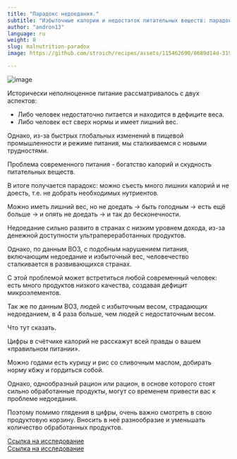 ```yaml
---
title: "Парадокс недоедания."
subtitle: "Избыточные калории и недостаток питательных веществ: парадокс недоедания в современном мире."
author: "andron13"
language: ru
weight: 8
slug: malnutrition-paradox
image: https://github.com/stroich/recipes/assets/115462690/8689d14d-319d-4f67-814d-2a9f3989f72c

---
```


![image](https://github.com/stroich/recipes/assets/115462690/8689d14d-319d-4f67-814d-2a9f3989f72c)


Исторически неполноценное питание рассматривалось с двух аспектов:
- Либо человек недостаточно питается и находится в дефиците веса.
- Либо человек ест сверх нормы и имеет лишний вес.

Однако, из-за быстрых глобальных изменений в пищевой промышленности и режиме питания, мы сталкиваемся с новыми трудностями.

Проблема современного питания - богатство калорий и скудность питательных веществ.

В итоге получается парадокс: можно съесть много лишних калорий и не доесть, т.е. не добрать необходимых нутриентов.

Можно иметь лишний вес, но не доедать → быть голодным → есть ещё больше → и опять не доедать → и так до бесконечности.

Недоедание сильно развито в странах с низким уровнем дохода, из-за денежной доступности ультрапереработанных продуктов.

Однако, по данным ВОЗ, с подобным нарушением питания, включающим недоедание и избыточный вес, человечество сталкивается в развивающихся странах.

С этой проблемой может встретиться любой современный человек: есть много продуктов низкого качества, создавая дефицит микроэлементов.

Так же по данным ВОЗ, людей с избыточным весом, страдающих недоеданием, в 4 раза больше, чем людей с недостаточным весом.

Что тут сказать.

Цифры в счётчике калорий не расскажут всей правды о вашем «правильном питании».

Можно годами есть курицу и рис со сливочным маслом, добирать норму кбжу и гордиться собой.

Однако, однообразный рацион или рацион, в основе которого стоят сильно обработанные продукты, могут со временем привести вас к проблеме недоедания.

Поэтому помимо глядения в цифры, очень важно смотреть в свою продуктовую корзину. Вносить в неё разнообразие и уменьшать количество обработанных продуктов.

[Ссылка на исследование](https://pubmed.ncbi.nlm.nih.gov/31852605/)    
[Ссылка на исследование](https://www.who.int/nutrition/challenges/ru/)
